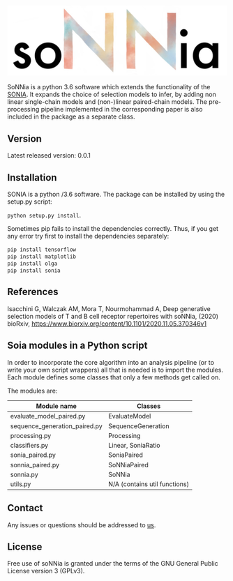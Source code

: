 ![](docs/logo.jpg)


SoNNia is a python 3.6 software which extends the functionality of the [SONIA](https://github.com/statbiophys/SONIA).  It  expands  the  choice  of selection  models  to  infer,  by  adding  non  linear  single-chain models and (non-)linear paired-chain models.  The pre-processing pipeline implemented in the corresponding paper is also included  in  the  package  as  a  separate  class.


## Version
Latest released version: 0.0.1

## Installation
SONIA is a python /3.6 software. The package can be installed by using the setup.py script:

 ```python setup.py install```.
 
Sometimes pip fails to install the dependencies correctly. Thus, if you get any error try first to install the dependencies separately:
 ```
pip install tensorflow
pip install matplotlib
pip install olga
pip install sonia 
 ```

## References
Isacchini G, Walczak AM, Mora T, Nourmohammad A, Deep generative selection models of T and B cell receptor repertoires with soNNia, (2020) bioRxiv, https://www.biorxiv.org/content/10.1101/2020.11.05.370346v1

## Soia modules in a Python script
In order to incorporate the core algorithm into an analysis pipeline (or to write your own script wrappers) all that is needed is to import the modules. Each module defines some classes that only a few methods get called on.

The modules are:

| Module name                                    | Classes                                          |    
|------------------------------------------------|--------------------------------------------------|
| evaluate_model_paired.py                       | EvaluateModel                                    |
| sequence_generation_paired.py                  | SequenceGeneration                               |
| processing.py                                  | Processing                                       |
| classifiers.py                                 | Linear, SoniaRatio                               |
| sonia_paired.py                                | SoniaPaired                                      |
| sonnia_paired.py                               | SoNNiaPaired                                     |
| sonnia.py                                      | SoNNia                                           |
| utils.py                                       | N/A (contains util functions)                    |





## Contact

Any issues or questions should be addressed to [us](mailto:giulioisac@gmail.com).

## License

Free use of soNNia is granted under the terms of the GNU General Public License version 3 (GPLv3).